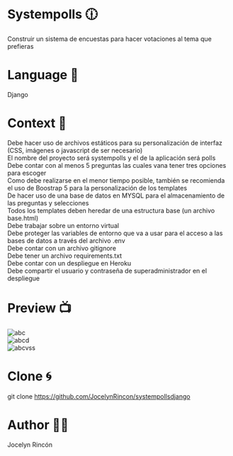 # Systempolls :clock1230:  
Construir un sistema de encuestas para hacer votaciones al tema que prefieras

# Language :wrench:    
Django


# Context :book:
Debe hacer uso de archivos estáticos para su personalización de interfaz (CSS, imágenes o javascript de ser necesario)  
El nombre del proyecto será systempolls y el de la aplicación será polls  
Debe contar con al menos 5 preguntas las cuales vana tener tres opciones para escoger  
Como debe realizarse en el menor tiempo posible, también se recomienda el uso de Boostrap 5 para la personalización de los templates  
De hacer uso de una base de datos en MYSQL para el almacenamiento de las preguntas y selecciones  
Todos los templates deben heredar de una estructura base (un archivo base.html)  
Debe trabajar sobre un entorno virtual  
Debe proteger las variables de entorno que va a usar para el acceso a las bases de datos a través del archivo .env  
Debe contar con un archivo gitignore  
Debe tener un archivo requirements.txt  
Debe contar con un despliegue en Heroku  
Debe compartir el usuario y contraseña de superadministrador en el despliegue  

# Preview :tv:  
![abc](https://user-images.githubusercontent.com/97619450/166612971-9a0fd092-d150-450b-9212-680324dfbad9.png)  
![abcd](https://user-images.githubusercontent.com/97619450/166612976-34206556-be5c-403d-8bec-eb6725148be1.png)  
![abcvss](https://user-images.githubusercontent.com/97619450/166612978-59f3083c-fbc3-4fa0-8189-34773d041062.png)  

# Clone :cyclone:  
git clone https://github.com/JocelynRincon/systempollsdjango
# Author :woman_technologist:  
Jocelyn Rincón
